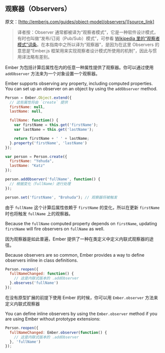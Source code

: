## 观察器（Observers）

原文：[http://emberjs.com/guides/object-model/observers/][source_link]

> 译者按：Observer 通常都被译为“观察者模式”，它是一种软件设计模式，有时也叫做“发布/订阅（Pub/Sub）模式”，可参看 [Wikipedia 里的“观察者模式”词条][wiki_observer]。在本指南中之所以译为“观察器”，是因为在这里 Observers 的意思是“Ember.js 框架用来实现观察者设计模式所使用的机制”，因此与惯用译法略有差别。

Ember 为包括计算后属性在内的任意一种属性提供了观察器。你可以通过使用 `addObserver` 方法来为一个对象设置一个观察器。

Ember supports observing any property, including computed properties.
You can set up an observer on an object by using the `addObserver`
method.

```javascript
Person = Ember.Object.extend({
  // 这些属性将由 `create` 提供
  firstName: null,
  lastName: null,

  fullName: function() {
    var firstName = this.get('firstName');
    var lastName = this.get('lastName');

    return firstName + ' ' + lastName;
  }.property('firstName', 'lastName')
});

var person = Person.create({
  firstName: "Yehuda",
  lastName: "Katz"
});

person.addObserver('fullName', function() {
  // 根据变化（fullName）进行处理
});

person.set('firstName', "Brohuda"); // 观察器将被触发
```

由于 `fullName` 这个计算后属性依赖于 `firstName` 的变化，所以在更新 `firstName` 时也将触发 `fullName` 上的观察器。

Because the `fullName` computed property depends on `firstName`,
updating `firstName` will fire observers on `fullName` as well.

因为观察器是如此普遍，Ember 提供了一种在类定义中定义内联式观察器的途径。

Because observers are so common, Ember provides a way to define
observers inline in class definitions.

```javascript
Person.reopen({
  fullNameChanged: function() {
    // 这是内联式版本的 .addObserver
  }.observes('fullName')
});
```

在没有原型扩展的前提下使用 Ember 的时候，你可以用 `Ember.observer` 方法来定义内联式观察器

You can define inline observers by using the `Ember.observer` method if you
are using Ember without prototype extensions:

```javascript
Person.reopen({
  fullNameChanged: Ember.observer(function() {
    // 这是内联式版本的 .addObserver
  }, 'fullName')
});
```

[source_link]: http://emberjs.com/guides/object-model/observers/
[wiki_observer]: http://zh.wikipedia.org/wiki/%E8%A7%82%E5%AF%9F%E8%80%85%E6%A8%A1%E5%BC%8F